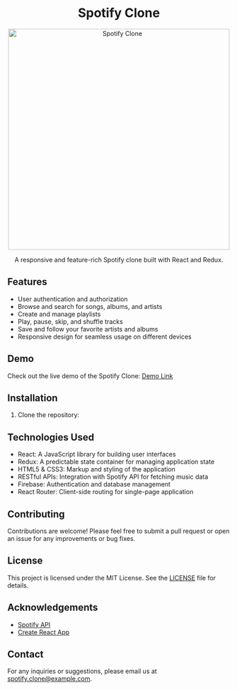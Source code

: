 
<h1 align="center">Spotify Clone</h1>

<p align="center">
  <img src="spotify-clone.png" alt="Spotify Clone" width="500">
</p>

<p align="center">
  A responsive and feature-rich Spotify clone built with React and Redux.
</p>

## Features

- User authentication and authorization
- Browse and search for songs, albums, and artists
- Create and manage playlists
- Play, pause, skip, and shuffle tracks
- Save and follow your favorite artists and albums
- Responsive design for seamless usage on different devices

## Demo

Check out the live demo of the Spotify Clone: [Demo Link](https://your-demo-link.com)

## Installation

1. Clone the repository:

## Technologies Used

- React: A JavaScript library for building user interfaces
- Redux: A predictable state container for managing application state
- HTML5 & CSS3: Markup and styling of the application
- RESTful APIs: Integration with Spotify API for fetching music data
- Firebase: Authentication and database management
- React Router: Client-side routing for single-page application

## Contributing

Contributions are welcome! Please feel free to submit a pull request or open an issue for any improvements or bug fixes.

## License

This project is licensed under the MIT License. See the [LICENSE](LICENSE) file for details.

## Acknowledgements

- [Spotify API](https://developer.spotify.com/documentation/web-api/)
- [Create React App](https://create-react-app.dev/)

## Contact

For any inquiries or suggestions, please email us at spotify.clone@example.com.
